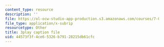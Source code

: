 ```yaml
---
content_type: resource
description: ''
file: https://ol-ocw-studio-app-production.s3.amazonaws.com/courses/7-016-introductory-biology-fall-2018/44573f3f4ce65326b79128215db61cfc_Chv8dlBVXpw.vtt
file_type: application/x-subrip
resourcetype: Other
title: 3play caption file
uid: 44573f3f-4ce6-5326-b791-28215db61cfc
---
```

